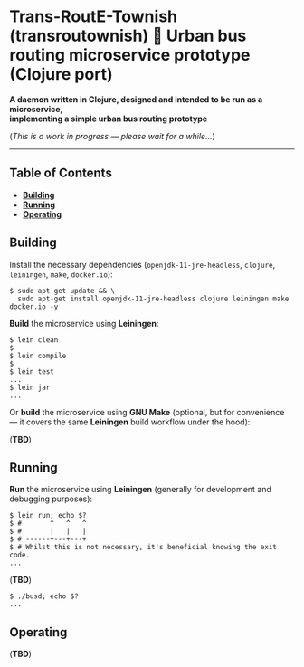 # Trans-RoutE-Townish (transroutownish) :small_orange_diamond: Urban bus routing microservice prototype (Clojure port)

**A daemon written in Clojure, designed and intended to be run as a microservice,
<br />implementing a simple urban bus routing prototype**

(*This is a work in progress &mdash; please wait for a while...*)

---

## Table of Contents

* **[Building](#building)**
* **[Running](#running)**
* **[Operating](#operating)**

## Building

Install the necessary dependencies (`openjdk-11-jre-headless`, `clojure`, `leiningen`, `make`, `docker.io`):

```
$ sudo apt-get update && \
  sudo apt-get install openjdk-11-jre-headless clojure leiningen make docker.io -y
```

**Build** the microservice using **Leiningen**:

```
$ lein clean
$
$ lein compile
$
$ lein test
...
$ lein jar
...
```

Or **build** the microservice using **GNU Make** (optional, but for convenience &mdash; it covers the same **Leiningen** build workflow under the hood):

(**TBD**)

## Running

**Run** the microservice using **Leiningen** (generally for development and debugging purposes):

```
$ lein run; echo $?
$ #       ^   ^   ^
$ #       |   |   |
$ # ------+---+---+
$ # Whilst this is not necessary, it's beneficial knowing the exit code.
...
```

(**TBD**)

```
$ ./busd; echo $?
...
```

## Operating

(**TBD**)
